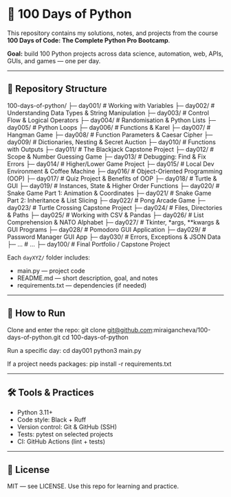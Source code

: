 # 🐍 100 Days of Python

This repository contains my solutions, notes, and projects from the course  
**100 Days of Code: The Complete Python Pro Bootcamp**.

**Goal:** build 100 Python projects across data science, automation, web, APIs, GUIs, and games — one per day.

---

## 📂 Repository Structure
100-days-of-python/
├─ day001/        # Working with Variables
├─ day002/        # Understanding Data Types & String Manipulation
├─ day003/        # Control Flow & Logical Operators
├─ day004/        # Randomisation & Python Lists
├─ day005/        # Python Loops
├─ day006/        # Functions & Karel
├─ day007/        # Hangman Game
├─ day008/        # Function Parameters & Caesar Cipher
├─ day009/        # Dictionaries, Nesting & Secret Auction
├─ day010/        # Functions with Outputs
├─ day011/        # The Blackjack Capstone Project
├─ day012/        # Scope & Number Guessing Game
├─ day013/        # Debugging: Find & Fix Errors
├─ day014/        # Higher/Lower Game Project
├─ day015/        # Local Dev Environment & Coffee Machine
├─ day016/        # Object-Oriented Programming (OOP)
├─ day017/        # Quiz Project & Benefits of OOP
├─ day018/        # Turtle & GUI
├─ day019/        # Instances, State & Higher Order Functions
├─ day020/        # Snake Game Part 1: Animation & Coordinates
├─ day021/        # Snake Game Part 2: Inheritance & List Slicing
├─ day022/        # Pong Arcade Game
├─ day023/        # Turtle Crossing Capstone Project
├─ day024/        # Files, Directories & Paths
├─ day025/        # Working with CSV & Pandas
├─ day026/        # List Comprehension & NATO Alphabet
├─ day027/        # Tkinter, *args, **kwargs & GUI Programs
├─ day028/        # Pomodoro GUI Application
├─ day029/        # Password Manager GUI App
├─ day030/        # Errors, Exceptions & JSON Data
├─ …              # …
├─ day100/        # Final Portfolio / Capstone Project

Each `dayXYZ/` folder includes:
- main.py — project code
- README.md — short description, goal, and notes
- requirements.txt — dependencies (if needed)

---

## 🚀 How to Run
Clone and enter the repo:
git clone git@github.com:miraigancheva/100-days-of-python.git
cd 100-days-of-python

Run a specific day:
cd day001
python3 main.py

If a project needs packages:
pip install -r requirements.txt

---

## 🛠️ Tools & Practices
- Python 3.11+
- Code style: Black + Ruff
- Version control: Git & GitHub (SSH)
- Tests: pytest on selected projects
- CI: GitHub Actions (lint + tests)

---

## 📜 License
MIT — see LICENSE. Use this repo for learning and practice.
